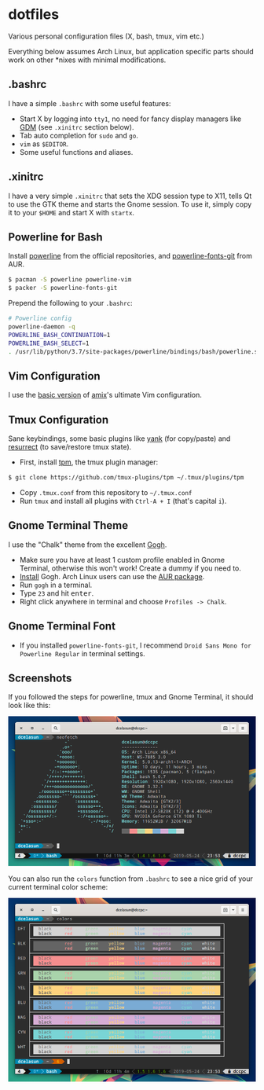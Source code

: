 # dotfiles

Various personal configuration files (X, bash, tmux, vim etc.)

Everything below assumes Arch Linux, but application specific parts should work on other \*nixes with minimal modifications.

## .bashrc

I have a simple `.bashrc` with some useful features:

- Start X by logging into `tty1`, no need for fancy display managers like [GDM](https://wiki.archlinux.org/index.php/GDM) (see `.xinitrc` section below).
- Tab auto completion for `sudo` and `go`.
- `vim` as `$EDITOR`.
- Some useful functions and aliases.

## .xinitrc

I have a very simple `.xinitrc` that sets the XDG session type to X11, tells Qt to use the GTK theme and starts the Gnome session. To use it, simply copy it to your `$HOME` and start X with `startx`.

## Powerline for Bash

Install [powerline](https://www.archlinux.org/packages/community/x86_64/powerline/) from the official repositories, and [powerline-fonts-git](https://aur.archlinux.org/packages/powerline-fonts-git/) from AUR.
```sh
$ pacman -S powerline powerline-vim
$ packer -S powerline-fonts-git
```

Prepend the following to your `.bashrc`:

```sh
# Powerline config
powerline-daemon -q
POWERLINE_BASH_CONTINUATION=1
POWERLINE_BASH_SELECT=1
. /usr/lib/python/3.7/site-packages/powerline/bindings/bash/powerline.sh
```

## Vim Configuration

I use the [basic version](https://github.com/amix/vimrc/blob/master/vimrcs/basic.vim) of [amix](https://github.com/amix/vimrc)'s ultimate Vim configuration.

## Tmux Configuration

Sane keybindings, some basic plugins like [yank](https://github.com/tmux-plugins/tmux-yank) (for copy/paste) and [resurrect](https://github.com/tmux-plugins/tmux-resurrect) (to save/restore tmux state).

- First, install [tpm](https://github.com/tmux-plugins/tpm), the tmux plugin manager:

```sh
$ git clone https://github.com/tmux-plugins/tpm ~/.tmux/plugins/tpm
```

- Copy `.tmux.conf` from this repository to `~/.tmux.conf`
- Run `tmux` and install all plugins with `Ctrl-A + I` (that's capital `i`).

## Gnome Terminal Theme

I use the "Chalk" theme from the excellent [Gogh](http://mayccoll.github.io/Gogh/).

- Make sure you have at least 1 custom profile enabled in Gnome Terminal, otherwise this won't work! Create a dummy if you need to.
- [Install](https://github.com/Mayccoll/Gogh/blob/master/content/install.md#install) Gogh. Arch Linux users can use the [AUR package](https://aur.archlinux.org/packages/gogh-git/).
- Run `gogh` in a terminal.
- Type `23` and hit <kbd>enter</kbd>.
- Right click anywhere in terminal and choose `Profiles -> Chalk`.

## Gnome Terminal Font

- If you installed `powerline-fonts-git`, I recommend `Droid Sans Mono for Powerline Regular` in terminal settings.

## Screenshots

If you followed the steps for powerline, tmux and Gnome Terminal, it should look like this:

![Terminal](/screenshots/terminal.png?raw=true "Perfect.")

You can also run the `colors` function from `.bashrc` to see a nice grid of your current terminal color scheme:

![Colors](/screenshots/colors.png?raw=true "Color grid")
